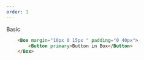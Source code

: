```yaml
---
order: 1
---
```


Basic

```html
	<Box margin="10px 0 15px " padding="0 40px">
		<Button primary>Button in Box</Button>
	</Box>
```
